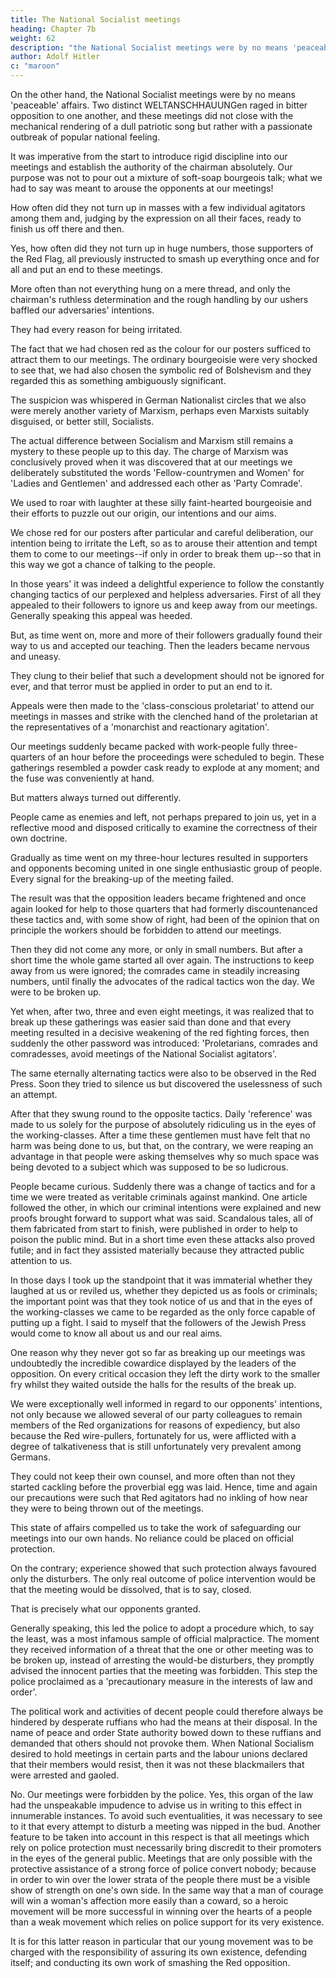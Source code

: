 ```yaml
---
title: The National Socialist meetings
heading: Chapter 7b
weight: 62
description: "the National Socialist meetings were by no means 'peaceable' affairs"
author: Adolf Hitler
c: "maroon"
---
```



On the other hand, the National Socialist meetings were by no means 'peaceable' affairs.
Two distinct WELTANSCHHAUUNGen raged in bitter opposition to one another, and these meetings did not close with the mechanical rendering of a dull patriotic song but rather with a passionate outbreak of popular national feeling.

It was imperative from the start to introduce rigid discipline into our meetings and establish the authority of the chairman absolutely. Our purpose was not to pour out a mixture of soft-soap bourgeois talk; what we had to say was meant to arouse the
opponents at our meetings! 

How often did they not turn up in masses with a few individual agitators among them and, judging by the expression on all their faces, ready
to finish us off there and then.

Yes, how often did they not turn up in huge numbers, those supporters of the Red Flag, all previously instructed to smash up everything once and for all and put an end to these meetings. 

More often than not everything hung on a mere thread, and only the chairman's ruthless determination and the rough handling by our ushers baffled our adversaries' intentions. 

They had every reason for being irritated.

The fact that we had chosen red as the colour for our posters sufficed to attract them to our meetings. The ordinary bourgeoisie were very shocked to see that, we had also chosen the symbolic red of Bolshevism and they regarded this as something ambiguously significant. 

The suspicion was whispered in German Nationalist circles that we also were merely another variety of Marxism, perhaps even Marxists suitably disguised, or better still, Socialists. 

The actual difference between Socialism and Marxism still remains a mystery to these people up to this day. The charge of Marxism
was conclusively proved when it was discovered that at our meetings we deliberately
substituted the words 'Fellow-countrymen and Women' for 'Ladies and Gentlemen' and
addressed each other as 'Party Comrade'. 

We used to roar with laughter at these silly faint-hearted bourgeoisie and their efforts to puzzle out our origin, our intentions and
our aims.

We chose red for our posters after particular and careful deliberation, our intention being to irritate the Left, so as to arouse their attention and tempt them to come to our meetings--if only in order to break them up--so that in this way we got a chance of
talking to the people. 

In those years' it was indeed a delightful experience to follow the constantly changing tactics of our perplexed and helpless adversaries. First of all they appealed to their followers to ignore us and keep away from our meetings. Generally speaking this
appeal was heeded. 

But, as time went on, more and more of their followers gradually found their way to us and accepted our teaching. Then the leaders became nervous and uneasy. 

They clung to their belief that such a development should not be ignored for ever, and that terror must be applied in order to put an end to it. 

Appeals were then made to the 'class-conscious proletariat' to attend our meetings in masses and strike with the clenched hand of the proletarian at the representatives of a 'monarchist and reactionary agitation'.

Our meetings suddenly became packed with work-people fully three-quarters of an hour before the proceedings were scheduled to begin. These gatherings resembled a powder cask ready to explode at any moment; and the fuse was conveniently at hand.

But matters always turned out differently. 

People came as enemies and left, not perhaps prepared to join us, yet in a reflective mood and disposed critically to examine the
correctness of their own doctrine. 

Gradually as time went on my three-hour lectures resulted in supporters and opponents becoming united in one single enthusiastic group
of people. Every signal for the breaking-up of the meeting failed. 

The result was that the opposition leaders became frightened and once again looked for help to those quarters
that had formerly discountenanced these tactics and, with some show of right, had been of the opinion that on principle the workers should be forbidden to attend our meetings.

Then they did not come any more, or only in small numbers. But after a short time the whole game started all over again. The instructions to keep away from us were ignored; the comrades came in steadily increasing numbers, until finally the advocates of the
radical tactics won the day. We were to be broken up.

Yet when, after two, three and even eight meetings, it was realized that to break up these gatherings was easier said than done and that every meeting resulted in a decisive weakening of the red fighting forces, then suddenly the other password was introduced: 'Proletarians, comrades and comradesses, avoid meetings of the National Socialist agitators'.

The same eternally alternating tactics were also to be observed in the Red Press. Soon they tried to silence us but discovered the uselessness of such an attempt. 

After that they swung round to the opposite tactics. Daily 'reference' was made to us solely for the purpose of absolutely ridiculing us in the eyes of the working-classes. After a time these gentlemen must have felt that no harm was being done to us, but that, on the contrary,
we were reaping an advantage in that people were asking themselves why so much space was being devoted to a subject which was supposed to be so ludicrous.

People  became curious. Suddenly there was a change of tactics and for a time we were treated as veritable criminals against mankind. One article followed the other, in which our criminal intentions were explained and new proofs brought forward to support what was said. Scandalous tales, all of them fabricated from start to finish, were published in order to help to poison the public mind. But in a short time even these attacks also proved futile; and in fact they assisted materially because they attracted public attention
to us.

In those days I took up the standpoint that it was immaterial whether they laughed at us or reviled us, whether they depicted us as fools or criminals; the important point was that they took notice of us and that in the eyes of the working-classes we came to be
regarded as the only force capable of putting up a fight. I said to myself that the
followers of the Jewish Press would come to know all about us and our real aims.

One reason why they never got so far as breaking up our meetings was undoubtedly the incredible cowardice displayed by the leaders of the opposition. On every critical occasion they left the dirty work to the smaller fry whilst they waited outside the halls
for the results of the break up.

We were exceptionally well informed in regard to our opponents' intentions, not only because we allowed several of our party colleagues to remain members of the Red organizations for reasons of expediency, but also because the Red wire-pullers,
fortunately for us, were afflicted with a degree of talkativeness that is still unfortunately
very prevalent among Germans.

They could not keep their own counsel, and more often than not they started cackling before the proverbial egg was laid. Hence, time and
again our precautions were such that Red agitators had no inkling of how near they
were to being thrown out of the meetings.

This state of affairs compelled us to take the work of safeguarding our meetings into our own hands. No reliance could be placed on official protection. 

On the contrary; experience showed that such protection always favoured only the disturbers. The only real outcome of police intervention would be that the meeting would be dissolved, that is to say, closed.

That is precisely what our opponents granted.

Generally speaking, this led the police to adopt a procedure which, to say the least, was a most infamous sample of official malpractice. The moment they received information of a threat that the one or other meeting was to be broken up, instead of arresting the would-be disturbers, they promptly advised the innocent parties that the meeting was forbidden. This step the police proclaimed as a 'precautionary measure in the interests of law and order'.

The political work and activities of decent people could therefore always be hindered by desperate ruffians who had the means at their disposal. In the name of peace and order State authority bowed down to these ruffians and demanded that others should
not provoke them. When National Socialism desired to hold meetings in certain parts
and the labour unions declared that their members would resist, then it was not these
blackmailers that were arrested and gaoled. 

No. Our meetings were forbidden by the police. Yes, this organ of the law had the unspeakable impudence to advise us in
writing to this effect in innumerable instances. To avoid such eventualities, it was
necessary to see to it that every attempt to disturb a meeting was nipped in the bud.
Another feature to be taken into account in this respect is that all meetings which rely
on police protection must necessarily bring discredit to their promoters in the eyes of
the general public. Meetings that are only possible with the protective assistance of a
strong force of police convert nobody; because in order to win over the lower strata of
the people there must be a visible show of strength on one's own side. In the same way
that a man of courage will win a woman's affection more easily than a coward, so a
heroic movement will be more successful in winning over the hearts of a people than a
weak movement which relies on police support for its very existence.

It is for this latter reason in particular that our young movement was to be charged with
the responsibility of assuring its own existence, defending itself; and conducting its own
work of smashing the Red opposition.

